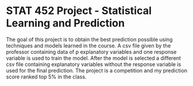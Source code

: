 # STAT 452 Project - Statistical Learning and Prediction

The goal of this project is to obtain the best prediction possible using techniques and models learned in the course. A csv file given by the professor containing data of p explanatory variables and one response variable is used to train the model. After the model is selected a different csv file containing explanatory variables without the response variable is used for the final prediction. The project is a competition and my prediction score ranked top 5% in the class.
